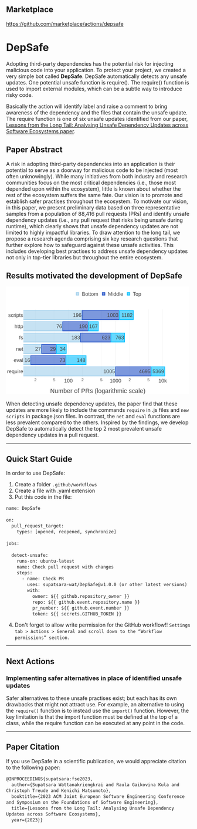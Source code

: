 ## Marketplace

https://github.com/marketplace/actions/depsafe


# DepSafe

Adopting third-party dependencies has the potential risk for injecting malicious code into your application. To protect your project, we created a very simple bot called **DepSafe**. DepSafe automatically detects any unsafe updates. One potential unsafe function is require(). The require() function is used to import external modules, which can be a subtle way to introduce risky code. 

Basically the action will identify label and raise a comment to bring awareness of the dependency and the files that contain the unsafe update. The require function is one of six unsafe updates identified from our paper, [Lessons from the Long Tail: Analysing Unsafe Dependency Updates across Software Ecosystems paper](https://arxiv.org/abs/2309.04197). 

## Paper Abstract 

A risk in adopting third-party dependencies into an application is their potential to serve as a doorway for malicious code to be injected (most often unknowingly). While many initiatives from both industry and research communities focus on the most critical dependencies (i.e., those most depended upon within the ecosystem), little is known about whether the rest of the ecosystem suffers the same fate. Our vision is to promote and establish safer practises throughout the ecosystem. To motivate our vision, in this paper, we present preliminary data based on three representative samples from a population of 88,416 pull requests (PRs) and identify unsafe dependency updates (i.e., any pull request that risks being unsafe during runtime), which clearly shows that unsafe dependency updates are not limited to highly impactful libraries. To draw attention to the long tail, we propose a research agenda comprising six key research questions that further explore how to safeguard against these unsafe activities. This includes developing best practises to address unsafe dependency updates not only in top-tier libraries but throughout the entire ecosystem.

## Results motivated the development of DepSafe

<img src="./images/RQ1_keyword_new.png" alt="Frequency of unsafe dependency updates" width="500"/>

When detecting unsafe dependency updates, the paper find that these updates are more likely to include the commands `require` in .js files and `new scripts` in package.json files. In contrast, the `net` and  `eval` functions are less prevalent compared to the others. Inspired by the findings, we develop DepSafe to automatically detect the top 2 most prevalent unsafe dependency updates in a pull request.

---

## Quick Start Guide

In order to use DepSafe:
1. Create a folder `.github/workflows`
2. Create a file with .yaml extension
3. Put this code in the file:

```
name: DepSafe

on: 
  pull_request_target:
    types: [opened, reopened, synchronize]

jobs:

  detect-unsafe:
    runs-on: ubuntu-latest
    name: Check pull request with changes
    steps:
      - name: Check PR
        uses: supatsara-wat/DepSafe@v1.0.0 (or other latest versions)
        with:
          owner: ${{ github.repository_owner }}
          repo: ${{ github.event.repository.name }}
          pr_number: ${{ github.event.number }}
          token: ${{ secrets.GITHUB_TOKEN }}
```

4. Don't forget to allow write permission for the GitHub workflow!!
`Settings tab > Actions > General and scroll down to the “Workflow permissions” section.`

---

## Next Actions

### Implementing safer alternatives in place of identified unsafe updates 

Safer alternatives to these unsafe practises exist; but each has its own drawbacks that might not attract use. For example, an alternative to using the `require()` function is to instead use the `import()` function. However, the key limitation is that the import function must be defined at the top of a class, while the require function can be executed at any point in the code.

---

## Paper Citation
If you use DepSafe in a scientific publication, we would appreciate citation to the following paper:
```
@INPROCEEDINGS{supatsara:fse2023,
  author={Supatsara Wattanakriengkrai and Raula Gaikovina Kula and Christoph Treude and Kenichi Matsumoto},
  booktitle={2023 ACM Joint European Software Engineering Conference and Symposium on the Foundations of Software Engineering}, 
  title={Lessons from the Long Tail: Analysing Unsafe Dependency Updates across Software Ecosystems}, 
  year={2023}}
```
